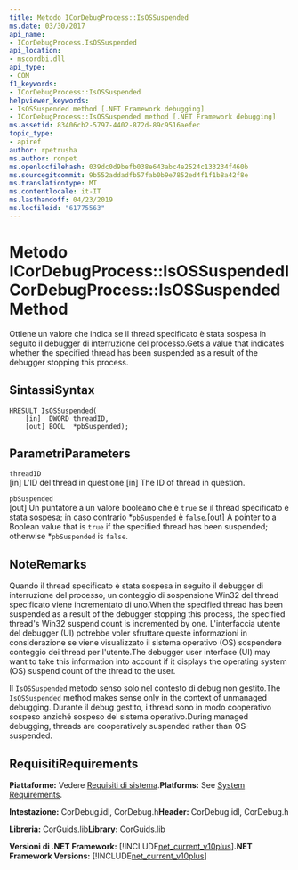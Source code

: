 ```yaml
---
title: Metodo ICorDebugProcess::IsOSSuspended
ms.date: 03/30/2017
api_name:
- ICorDebugProcess.IsOSSuspended
api_location:
- mscordbi.dll
api_type:
- COM
f1_keywords:
- ICorDebugProcess::IsOSSuspended
helpviewer_keywords:
- IsOSSuspended method [.NET Framework debugging]
- ICorDebugProcess::IsOSSuspended method [.NET Framework debugging]
ms.assetid: 83406cb2-5797-4402-872d-89c9516aefec
topic_type:
- apiref
author: rpetrusha
ms.author: ronpet
ms.openlocfilehash: 039dc0d9befb038e643abc4e2524c133234f460b
ms.sourcegitcommit: 9b552addadfb57fab0b9e7852ed4f1f1b8a42f8e
ms.translationtype: MT
ms.contentlocale: it-IT
ms.lasthandoff: 04/23/2019
ms.locfileid: "61775563"
---
```

# <a name="icordebugprocessisossuspended-method"></a><span data-ttu-id="80fe4-102">Metodo ICorDebugProcess::IsOSSuspended</span><span class="sxs-lookup"><span data-stu-id="80fe4-102">ICorDebugProcess::IsOSSuspended Method</span></span>
<span data-ttu-id="80fe4-103">Ottiene un valore che indica se il thread specificato è stata sospesa in seguito il debugger di interruzione del processo.</span><span class="sxs-lookup"><span data-stu-id="80fe4-103">Gets a value that indicates whether the specified thread has been suspended as a result of the debugger stopping this process.</span></span>  
  
## <a name="syntax"></a><span data-ttu-id="80fe4-104">Sintassi</span><span class="sxs-lookup"><span data-stu-id="80fe4-104">Syntax</span></span>  
  
```  
HRESULT IsOSSuspended(  
    [in]  DWORD threadID,  
    [out] BOOL  *pbSuspended);  
```  
  
## <a name="parameters"></a><span data-ttu-id="80fe4-105">Parametri</span><span class="sxs-lookup"><span data-stu-id="80fe4-105">Parameters</span></span>  
 `threadID`  
 <span data-ttu-id="80fe4-106">[in] L'ID del thread in questione.</span><span class="sxs-lookup"><span data-stu-id="80fe4-106">[in] The ID of thread in question.</span></span>  
  
 `pbSuspended`  
 <span data-ttu-id="80fe4-107">[out] Un puntatore a un valore booleano che è `true` se il thread specificato è stata sospesa; in caso contrario \*`pbSuspended` è `false`.</span><span class="sxs-lookup"><span data-stu-id="80fe4-107">[out] A pointer to a Boolean value that is `true` if the specified thread has been suspended; otherwise \*`pbSuspended` is `false`.</span></span>  
  
## <a name="remarks"></a><span data-ttu-id="80fe4-108">Note</span><span class="sxs-lookup"><span data-stu-id="80fe4-108">Remarks</span></span>  
 <span data-ttu-id="80fe4-109">Quando il thread specificato è stata sospesa in seguito il debugger di interruzione del processo, un conteggio di sospensione Win32 del thread specificato viene incrementato di uno.</span><span class="sxs-lookup"><span data-stu-id="80fe4-109">When the specified thread has been suspended as a result of the debugger stopping this process, the specified thread's Win32 suspend count is incremented by one.</span></span> <span data-ttu-id="80fe4-110">L'interfaccia utente del debugger (UI) potrebbe voler sfruttare queste informazioni in considerazione se viene visualizzato il sistema operativo (OS) sospendere conteggio dei thread per l'utente.</span><span class="sxs-lookup"><span data-stu-id="80fe4-110">The debugger user interface (UI) may want to take this information into account if it displays the operating system (OS) suspend count of the thread to the user.</span></span>  
  
 <span data-ttu-id="80fe4-111">Il `IsOSSuspended` metodo senso solo nel contesto di debug non gestito.</span><span class="sxs-lookup"><span data-stu-id="80fe4-111">The `IsOSSuspended` method makes sense only in the context of unmanaged debugging.</span></span> <span data-ttu-id="80fe4-112">Durante il debug gestito, i thread sono in modo cooperativo sospeso anziché sospeso del sistema operativo.</span><span class="sxs-lookup"><span data-stu-id="80fe4-112">During managed debugging, threads are cooperatively suspended rather than OS-suspended.</span></span>  
  
## <a name="requirements"></a><span data-ttu-id="80fe4-113">Requisiti</span><span class="sxs-lookup"><span data-stu-id="80fe4-113">Requirements</span></span>  
 <span data-ttu-id="80fe4-114">**Piattaforme:** Vedere [Requisiti di sistema](../../../../docs/framework/get-started/system-requirements.md).</span><span class="sxs-lookup"><span data-stu-id="80fe4-114">**Platforms:** See [System Requirements](../../../../docs/framework/get-started/system-requirements.md).</span></span>  
  
 <span data-ttu-id="80fe4-115">**Intestazione:** CorDebug.idl, CorDebug.h</span><span class="sxs-lookup"><span data-stu-id="80fe4-115">**Header:** CorDebug.idl, CorDebug.h</span></span>  
  
 <span data-ttu-id="80fe4-116">**Libreria:** CorGuids.lib</span><span class="sxs-lookup"><span data-stu-id="80fe4-116">**Library:** CorGuids.lib</span></span>  
  
 <span data-ttu-id="80fe4-117">**Versioni di .NET Framework:** [!INCLUDE[net_current_v10plus](../../../../includes/net-current-v10plus-md.md)]</span><span class="sxs-lookup"><span data-stu-id="80fe4-117">**.NET Framework Versions:** [!INCLUDE[net_current_v10plus](../../../../includes/net-current-v10plus-md.md)]</span></span>
